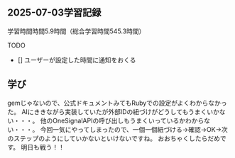 ## 2025-07-03学習記録
学習時間時間5.9時間（総合学習時間545.3時間）

TODO
  - []  ユーザーが設定した時間に通知をおくる


## 学び
gemじゃないので、公式ドキュメントみてもRubyでの設定がよくわからなかった。
AIにききながら実装していたが外部IDの紐づけがどうしてもうまくいかない・・・。
他のOneSignalAPIの呼び出しもうまくいっているかわからない・・・。
今回一気にやってしまったので、一個一個紐づける→確認→OK→次のステップのようにしていかないといけないですね。
おおちゃくしたらだめです。
明日も戦う！！
